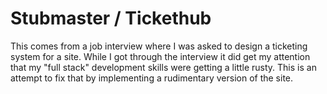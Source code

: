 # Stubmaster / Tickethub

This comes from a job interview where I was asked to design a ticketing system for a site. While I got through the interview it did get my attention that my "full stack" development skills were getting a little rusty. This is an attempt to fix that by implementing a rudimentary version of the site.